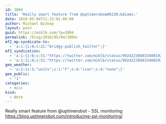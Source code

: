 ```yaml
---
id: 3804
title: 'Really smart feature from @uptimerobo&#8230;&diams;'
date: 2018-05-04T11:15:01-04:00
author: Michael Bishop
layout: post
guid: https://miklb.com/?p=3804
permalink: /blog/2018/05/04/3804/
mf2_mp-syndicate-to:
  - 'a:1:{i:0;s:22:"bridgy-publish_twitter";}'
mf2_syndication:
  - 'a:1:{i:0;s:51:"https://twitter.com/miklb/status/992422366633480192";}'
  - 'a:1:{i:0;s:51:"https://twitter.com/miklb/status/992422366633480192";}'
geo_weather:
  - 'a:2:{s:5:"units";s:1:"F";s:4:"icon";s:4:"none";}'
geo_public:
  - "1"
categories:
  - misc
kind:
  - Note
---
```

Really smart feature from @uptimerobot - SSL monitoring https://blog.uptimerobot.com/introducing-ssl-monitoring/